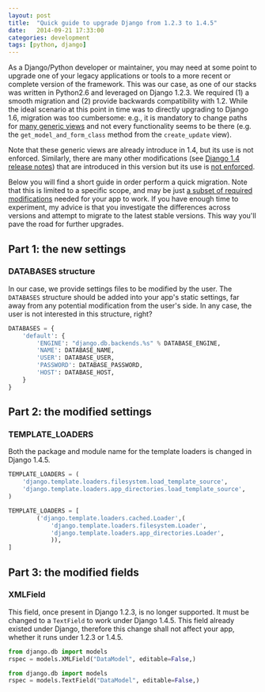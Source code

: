 ```yaml
---
layout: post
title:  "Quick guide to upgrade Django from 1.2.3 to 1.4.5"
date:   2014-09-21 17:33:00
categories: development
tags: [python, django]
---
```


As a Django/Python developer or maintainer, you may need at some point to upgrade one of your legacy applications or tools to a more recent or complete version of the framework. This was our case, as one of our stacks was written in Python2.6 and leveraged on Django 1.2.3. We required (1) a smooth migration and (2) provide backwards compatibility with 1.2. While the ideal scenario at this point in time was to directly upgrading to Django 1.6, migration was too cumbersome: e.g., it is mandatory to change paths for [many generic views](https://docs.djangoproject.com/en/1.4/topics/generic-views-migration/) and not every functionality seems to be there (e.g. the `get_model_and_form_class` method from the `create_update` view).

Note that these generic views are already introduce in 1.4, but its use is not enforced. Similarly, there are many other modifications (see [Django 1.4 release notes](https://docs.djangoproject.com/en/1.5/releases/1.4/)) that are introduced in this version but its use is <u>not enforced</u>.

Below you will find a short guide in order perform a quick migration. Note that this is limited to a specific scope, and may be just <u>a subset of required modifications</u> needed for your app to work. If you have enough time to experiment, my advice is that you investigate the differences across versions and attempt to migrate to the latest stable versions. This way you'll pave the road for further upgrades.

## Part 1: the new settings

### DATABASES structure

In our case, we provide settings files to be modified by the user. The `DATABASES` structure should be added into your app's static settings, far away from any potential modification from the user's side. In any case, the user is not interested in this structure, right?

```python
DATABASES = {
    'default': {
        'ENGINE': "django.db.backends.%s" % DATABASE_ENGINE,
        'NAME': DATABASE_NAME,
        'USER': DATABASE_USER,
        'PASSWORD': DATABASE_PASSWORD,
        'HOST': DATABASE_HOST,
    }
}
```

## Part 2: the modified settings

### TEMPLATE_LOADERS

Both the package and module name for the template loaders is changed in Django 1.4.5.

```python
TEMPLATE_LOADERS = (
    'django.template.loaders.filesystem.load_template_source',
    'django.template.loaders.app_directories.load_template_source',
)
```
```python
TEMPLATE_LOADERS = [
        ('django.template.loaders.cached.Loader',(
            'django.template.loaders.filesystem.Loader',
            'django.template.loaders.app_directories.Loader',
            )),
]
```

## Part 3: the modified fields

### XMLField

This field, once present in Django 1.2.3, is no longer supported. It must be changed to a `TextField` to work under Django 1.4.5. This field already existed under Django, therefore this change shall not affect your app, whether it runs under 1.2.3 or 1.4.5.

```python
from django.db import models
rspec = models.XMLField("DataModel", editable=False,)
```

```python
from django.db import models
rspec = models.TextField("DataModel", editable=False,)
```
